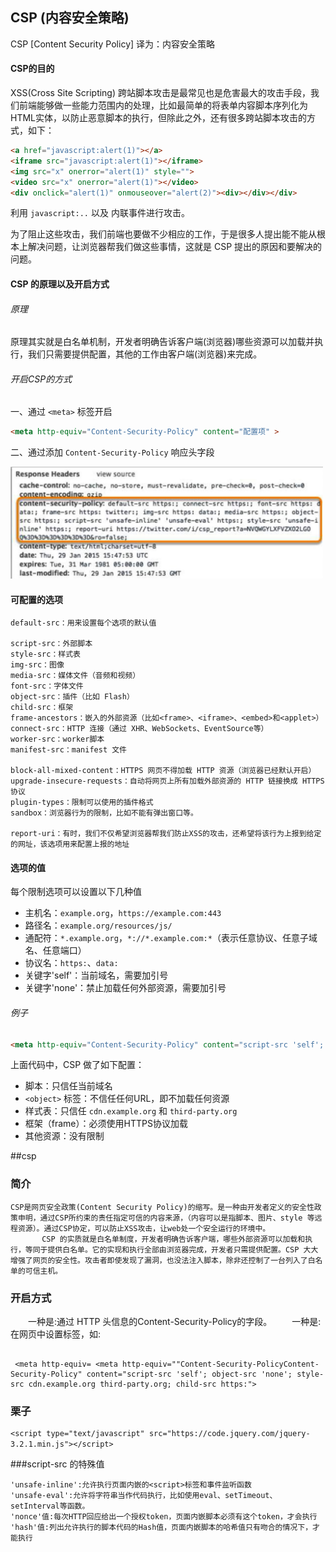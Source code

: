 ## CSP (内容安全策略)

<p class="tip">CSP [Content Security Policy] 译为：内容安全策略</p>

#### CSP的目的

XSS(Cross Site Scripting) 跨站脚本攻击是最常见也是危害最大的攻击手段，我们前端能够做一些能力范围内的处理，比如最简单的将表单内容脚本序列化为HTML实体，以防止恶意脚本的执行，但除此之外，还有很多跨站脚本攻击的方式，如下：

```html
<a href="javascript:alert(1)"></a>
<iframe src="javascript:alert(1)"></iframe>
<img src="x" onerror="alert(1)" style="">
<video src="x" onerror="alert(1)"></video>
<div onclick="alert(1)" onmouseover="alert(2)"><div></div></div>
```

利用 `javascript:..` 以及 内联事件进行攻击。

为了阻止这些攻击，我们前端也要做不少相应的工作，于是很多人提出能不能从根本上解决问题，让浏览器帮我们做这些事情，这就是 CSP 提出的原因和要解决的问题。

#### CSP 的原理以及开启方式

###### 原理

原理其实就是白名单机制，开发者明确告诉客户端(浏览器)哪些资源可以加载并执行，我们只需要提供配置，其他的工作由客户端(浏览器)来完成。

###### 开启CSP的方式

一、通过 `<meta>` 标签开启

```html
<meta http-equiv="Content-Security-Policy" content="配置项" >
```

二、通过添加 `Content-Security-Policy` 响应头字段

<img src="../../asset/img/csp.png" width="500" />

#### 可配置的选项

```
default-src：用来设置每个选项的默认值

script-src：外部脚本
style-src：样式表
img-src：图像
media-src：媒体文件（音频和视频）
font-src：字体文件
object-src：插件（比如 Flash）
child-src：框架
frame-ancestors：嵌入的外部资源（比如<frame>、<iframe>、<embed>和<applet>）
connect-src：HTTP 连接（通过 XHR、WebSockets、EventSource等）
worker-src：worker脚本
manifest-src：manifest 文件

block-all-mixed-content：HTTPS 网页不得加载 HTTP 资源（浏览器已经默认开启）
upgrade-insecure-requests：自动将网页上所有加载外部资源的 HTTP 链接换成 HTTPS 协议
plugin-types：限制可以使用的插件格式
sandbox：浏览器行为的限制，比如不能有弹出窗口等。

report-uri：有时，我们不仅希望浏览器帮我们防止XSS的攻击，还希望将该行为上报到给定的网址，该选项用来配置上报的地址
```

#### 选项的值

每个限制选项可以设置以下几种值

* 主机名：`example.org`，`https://example.com:443`
* 路径名：`example.org/resources/js/`
* 通配符：`*.example.org`，`*://*.example.com:*`（表示任意协议、任意子域名、任意端口）
* 协议名：`https:`、`data:`
* 关键字'self'：当前域名，需要加引号
* 关键字'none'：禁止加载任何外部资源，需要加引号

###### 例子

```html
<meta http-equiv="Content-Security-Policy" content="script-src 'self'; object-src 'none'; style-src cdn.example.org third-party.org; child-src https:">
```

上面代码中，CSP 做了如下配置：

* 脚本：只信任当前域名
* `<object>` 标签：不信任任何URL，即不加载任何资源
* 样式表：只信任 `cdn.example.org` 和 `third-party.org`
* 框架（frame）：必须使用HTTPS协议加载
* 其他资源：没有限制


##csp

###  简介


```
CSP是网页安全政策(Content Security Policy)的缩写。是一种由开发者定义的安全性政策申明，通过CSP所约束的责任指定可信的内容来源，（内容可以是指脚本、图片、style 等远程资源）。通过CSP协定，可以防止XSS攻击，让web处一个安全运行的环境中。
       CSP 的实质就是白名单制度，开发者明确告诉客户端，哪些外部资源可以加载和执行，等同于提供白名单。它的实现和执行全部由浏览器完成，开发者只需提供配置。CSP 大大增强了网页的安全性。攻击者即使发现了漏洞，也没法注入脚本，除非还控制了一台列入了白名单的可信主机。
```


###  开启方式

　　一种是:通过 HTTP 头信息的Content-Security-Policy的字段。
　　一种是:在网页中设置<meta>标签，如:


```

 <meta http-equiv= <meta http-equiv=""Content-Security-PolicyContent-Security-Policy" content="script-src 'self'; object-src 'none'; style-src cdn.example.org third-party.org; child-src https:">
```

### 栗子


```
<script type="text/javascript" src="https://code.jquery.com/jquery-3.2.1.min.js"></script>　　
```

###script-src 的特殊值

```
'unsafe-inline':允许执行页面内嵌的<script>标签和事件监听函数
'unsafe-eval':允许将字符串当作代码执行，比如使用eval、setTimeout、setInterval等函数。
'nonce'值:每次HTTP回应给出一个授权token，页面内嵌脚本必须有这个token，才会执行
'hash'值:列出允许执行的脚本代码的Hash值，页面内嵌脚本的哈希值只有吻合的情况下，才能执行
```
